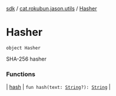 [sdk](../../index.md) / [cat.rokubun.jason.utils](../index.md) / [Hasher](./index.md)

# Hasher

`object Hasher`

SHA-256 hasher

### Functions

| [hash](hash.md) | `fun hash(text: `[`String`](https://kotlinlang.org/api/latest/jvm/stdlib/kotlin/-string/index.html)`?): `[`String`](https://kotlinlang.org/api/latest/jvm/stdlib/kotlin/-string/index.html) |

